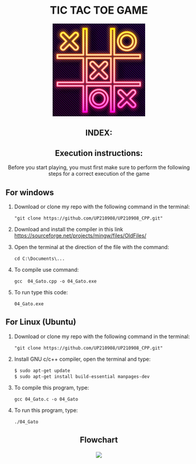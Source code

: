 <div align= "center">

<h1> TIC TAC TOE GAME </h1>

<img src="../imagenes/gatoimagen1.png" height="250" width="250">
 <h2>INDEX:</h2>  
  
</div align="center">
   
<div align="center">
  <h2>Execution instructions:</h2>
  Before you start playing, you must first make sure to perform the following steps for a correct execution of the game
</div align="center">

<h2>For windows</h2>

1. Download or clone my repo with the following command in the terminal:
   
       "git clone https://github.com/UP210908/UP210908_CPP.git"

2. Download and install the compiler in this link https://sourceforge.net/projects/mingw/files/OldFiles/ 
3. Open the terminal at the direction of the file with the command:

       cd C:\Documents\...

4. To compile use command:

       gcc  04_Gato.cpp -o 04_Gato.exe

5. To run type this code:

       04_Gato.exe

<h2> For Linux (Ubuntu)</h2>

1. Download or clone my repo with the following command in the terminal:
   
       "git clone https://github.com/UP210908/UP210908_CPP.git"

2. Install GNU c/c++ compiler, open the terminal and type:

       $ sudo apt-get update
       $ sudo apt-get install build-essential manpages-dev

3. To compile this program, type:

       gcc 04_Gato.c -o 04_Gato

4. To run this program, type:
   
       ./04_Gato

<div align="center">

 <h2>Flowchart</h2>
<img src="../imagenes/.png" align="center">
 
</div align="center">
